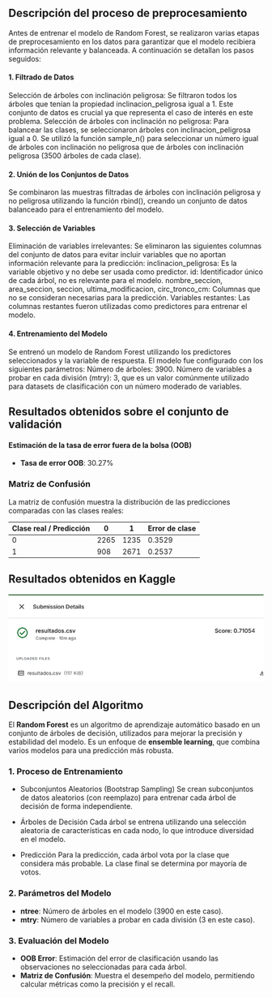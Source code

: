 ## Descripción del proceso de preprocesamiento
Antes de entrenar el modelo de Random Forest, se realizaron varias etapas de preprocesamiento en los datos para garantizar que el modelo recibiera información relevante y balanceada. A continuación se detallan los pasos seguidos:

#### 1. Filtrado de Datos
Selección de árboles con inclinación peligrosa: Se filtraron todos los árboles que tenían la propiedad inclinacion_peligrosa igual a 1. Este conjunto de datos es crucial ya que representa el caso de interés en este problema.
Selección de árboles con inclinación no peligrosa: Para balancear las clases, se seleccionaron árboles con inclinacion_peligrosa igual a 0. Se utilizó la función sample_n() para seleccionar un número igual de árboles con inclinación no peligrosa que de árboles con inclinación peligrosa (3500 árboles de cada clase).
#### 2. Unión de los Conjuntos de Datos
Se combinaron las muestras filtradas de árboles con inclinación peligrosa y no peligrosa utilizando la función rbind(), creando un conjunto de datos balanceado para el entrenamiento del modelo.
#### 3. Selección de Variables
Eliminación de variables irrelevantes: Se eliminaron las siguientes columnas del conjunto de datos para evitar incluir variables que no aportan información relevante para la predicción:
inclinacion_peligrosa: Es la variable objetivo y no debe ser usada como predictor.
id: Identificador único de cada árbol, no es relevante para el modelo.
nombre_seccion, area_seccion, seccion, ultima_modificacion, circ_tronco_cm: Columnas que no se consideran necesarias para la predicción.
Variables restantes: Las columnas restantes fueron utilizadas como predictores para entrenar el modelo.

#### 4. Entrenamiento del Modelo
Se entrenó un modelo de Random Forest utilizando los predictores seleccionados y la variable de respuesta. El modelo fue configurado con los siguientes parámetros:
Número de árboles: 3900.
Número de variables a probar en cada división (mtry): 3, que es un valor comúnmente utilizado para datasets de clasificación con un número moderado de variables.




## Resultados obtenidos sobre el conjunto de validación
#### Estimación de la tasa de error fuera de la bolsa (OOB)
- **Tasa de error OOB**: 30.27%

### Matriz de Confusión

La matriz de confusión muestra la distribución de las predicciones comparadas con las clases reales:

| Clase real / Predicción | 0     | 1     | Error de clase |
|-------------------------|-------|-------|----------------|
| 0                       | 2265  | 1235  | 0.3529         |
| 1                       | 908   | 2671  | 0.2537         |


## Resultados obtenidos en Kaggle
![](images/resultado.png)

## Descripción del Algoritmo

El **Random Forest** es un algoritmo de aprendizaje automático basado en un conjunto de árboles de decisión, utilizados para mejorar la precisión y estabilidad del modelo. Es un enfoque de **ensemble learning**, que combina varios modelos para una predicción más robusta.

### 1. Proceso de Entrenamiento

* Subconjuntos Aleatorios (Bootstrap Sampling)
Se crean subconjuntos de datos aleatorios (con reemplazo) para entrenar cada árbol de decisión de forma independiente.

* Árboles de Decisión
Cada árbol se entrena utilizando una selección aleatoria de características en cada nodo, lo que introduce diversidad en el modelo.

* Predicción
Para la predicción, cada árbol vota por la clase que considera más probable. La clase final se determina por mayoría de votos.

### 2. Parámetros del Modelo

- **ntree**: Número de árboles en el modelo (3900 en este caso).
- **mtry**: Número de variables a probar en cada división (3 en este caso).

### 3. Evaluación del Modelo

- **OOB Error**: Estimación del error de clasificación usando las observaciones no seleccionadas para cada árbol.
- **Matriz de Confusión**: Muestra el desempeño del modelo, permitiendo calcular métricas como la precisión y el recall.


